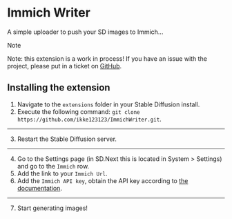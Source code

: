 # Immich Writer
A simple uploader to push your SD images to Immich...

> [!NOTE]
> Note: this extension is a work in process! If you have an issue with the project, please put in a ticket on [GitHub](https://github.com/ikke123123/ImmichWriter/tree/main).

## Installing the extension

1. Navigate to the `extensions` folder in your Stable Diffusion install.
2. Execute the following command: `git clone https://github.com/ikke123123/ImmichWriter.git`.
---
3. Restart the Stable Diffusion server.
---
4. Go to the Settings page (in SD.Next this is located in System > Settings) and go to the `Immich` row.
5. Add the link to your `Immich Url`.
6. Add the `Immich API key`, obtain the API key according to [the documentation](https://immich.app/docs/features/command-line-interface#obtain-the-api-key).
---
7. Start generating images!
